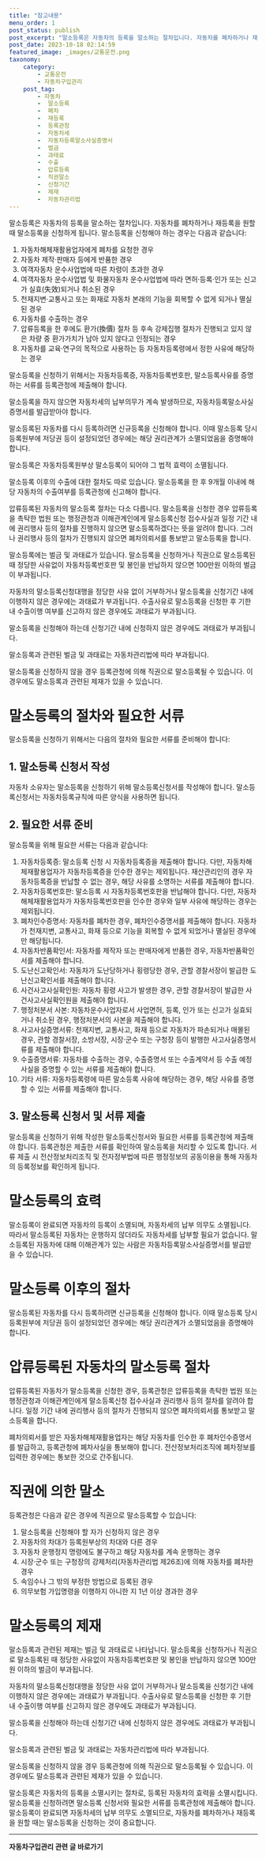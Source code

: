 ```yaml
---
title: "참고내용"
menu_order: 1
post_status: publish
post_excerpt: "말소등록은 자동차의 등록을 말소하는 절차입니다. 자동차를 폐차하거나 재등록을 원할 때 말소등록을 신청하게 됩니다. 말소등록을 신청해야 하는 경우는 다음과 같습니다:"
post_date: 2023-10-18 02:14:59
featured_image: _images/교통운전.png
taxonomy:
    category:
        - 교통운전
        - 자동차구입관리
    post_tag:
        - 자동차
        -  말소등록
        -  폐차
        -  재등록
        -  등록관청
        -  자동차세
        -  자동차등록말소사실증명서
        -  벌금
        -  과태료
        -  수출
        -  압류등록
        -  직권말소
        -  신청기간
        -  제재
        -  자동차관리법
---
```



말소등록은 자동차의 등록을 말소하는 절차입니다. 자동차를 폐차하거나 재등록을 원할 때 말소등록을 신청하게 됩니다. 말소등록을 신청해야 하는 경우는 다음과 같습니다:

1. 자동차해체재활용업자에게 폐차를 요청한 경우
2. 자동차 제작·판매자 등에게 반품한 경우
3. 여객자동차 운수사업법에 따른 차령이 초과한 경우
4. 여객자동차 운수사업법 및 화물자동차 운수사업법에 따라 면허·등록·인가 또는 신고가 실효(失效)되거나 취소된 경우
5. 천재지변·교통사고 또는 화재로 자동차 본래의 기능을 회복할 수 없게 되거나 멸실된 경우
6. 자동차를 수출하는 경우
7. 압류등록을 한 후에도 환가(換價) 절차 등 후속 강제집행 절차가 진행되고 있지 않은 차량 중 환가가치가 남아 있지 않다고 인정되는 경우
8. 자동차를 교육·연구의 목적으로 사용하는 등 자동차등록령에서 정한 사유에 해당하는 경우

말소등록을 신청하기 위해서는 자동차등록증, 자동차등록번호판, 말소등록사유를 증명하는 서류를 등록관청에 제출해야 합니다.

말소등록을 하지 않으면 자동차세의 납부의무가 계속 발생하므로, 자동차등록말소사실증명서를 발급받아야 합니다.

말소등록된 자동차를 다시 등록하려면 신규등록을 신청해야 합니다. 이때 말소등록 당시 등록원부에 저당권 등이 설정되었던 경우에는 해당 권리관계가 소멸되었음을 증명해야 합니다.

말소등록은 자동차등록원부상 말소등록이 되어야 그 법적 효력이 소멸됩니다.

말소등록 이후의 수출에 대한 절차도 따로 있습니다. 말소등록을 한 후 9개월 이내에 해당 자동차의 수출여부를 등록관청에 신고해야 합니다.

압류등록된 자동차의 말소등록 절차는 다소 다릅니다. 말소등록을 신청한 경우 압류등록을 촉탁한 법원 또는 행정관청과 이해관계인에게 말소등록신청 접수사실과 일정 기간 내에 권리행사 등의 절차를 진행하지 않으면 말소등록하겠다는 뜻을 알려야 합니다. 그러나 권리행사 등의 절차가 진행되지 않으면 폐차의뢰서를 통보받고 말소등록을 합니다.

말소등록에는 벌금 및 과태료가 있습니다. 말소등록을 신청하거나 직권으로 말소등록된 때 정당한 사유없이 자동차등록번호판 및 봉인을 반납하지 않으면 100만원 이하의 벌금이 부과됩니다.

자동차의 말소등록신청대행을 정당한 사유 없이 거부하거나 말소등록을 신청기간 내에 이행하지 않은 경우에는 과태료가 부과됩니다. 수출사유로 말소등록을 신청한 후 기한 내 수출이행 여부를 신고하지 않은 경우에도 과태료가 부과됩니다.

말소등록을 신청해야 하는데 신청기간 내에 신청하지 않은 경우에도 과태료가 부과됩니다.

말소등록과 관련된 벌금 및 과태료는 자동차관리법에 따라 부과됩니다.

말소등록을 신청하지 않을 경우 등록관청에 의해 직권으로 말소등록될 수 있습니다. 이 경우에도 말소등록과 관련된 제재가 있을 수 있습니다.

# 말소등록의 절차와 필요한 서류

말소등록을 신청하기 위해서는 다음의 절차와 필요한 서류를 준비해야 합니다:

## 1. 말소등록 신청서 작성
자동차 소유자는 말소등록을 신청하기 위해 말소등록신청서를 작성해야 합니다. 말소등록신청서는 자동차등록규칙에 따른 양식을 사용하면 됩니다.

## 2. 필요한 서류 준비
말소등록을 위해 필요한 서류는 다음과 같습니다:

1. 자동차등록증: 말소등록 신청 시 자동차등록증을 제출해야 합니다. 다만, 자동차해체재활용업자가 자동차등록증을 인수한 경우는 제외됩니다. 재산관리인의 경우 자동차등록증을 반납할 수 없는 경우, 해당 사유를 소명하는 서류를 제출해야 합니다.
2. 자동차등록번호판: 말소등록 시 자동차등록번호판을 반납해야 합니다. 다만, 자동차해체재활용업자가 자동차등록번호판을 인수한 경우와 일부 사유에 해당하는 경우는 제외됩니다.
3. 폐차인수증명서: 자동차를 폐차한 경우, 폐차인수증명서를 제출해야 합니다. 자동차가 천재지변, 교통사고, 화재 등으로 기능을 회복할 수 없게 되었거나 멸실된 경우에만 해당됩니다.
4. 자동차반품확인서: 자동차를 제작자 또는 판매자에게 반품한 경우, 자동차반품확인서를 제출해야 합니다.
5. 도난신고확인서: 자동차가 도난당하거나 횡령당한 경우, 관할 경찰서장이 발급한 도난신고확인서를 제출해야 합니다.
6. 사건사고사실확인원: 자동차 횡령 사고가 발생한 경우, 관할 경찰서장이 발급한 사건사고사실확인원을 제출해야 합니다.
7. 행정처분서 사본: 자동차운수사업자로서 사업면허, 등록, 인가 또는 신고가 실효되거나 취소된 경우, 행정처분서의 사본을 제출해야 합니다.
8. 사고사실증명서류: 천재지변, 교통사고, 화재 등으로 자동차가 파손되거나 매몰된 경우, 관할 경찰서장, 소방서장, 시장·군수 또는 구청장 등이 발행한 사고사실증명서류를 제출해야 합니다.
9. 수출증명서류: 자동차를 수출하는 경우, 수출증명서 또는 수출계약서 등 수출 예정 사실을 증명할 수 있는 서류를 제출해야 합니다.
10. 기타 서류: 자동차등록령에 따른 말소등록 사유에 해당하는 경우, 해당 사유를 증명할 수 있는 서류를 제출해야 합니다.

## 3. 말소등록 신청서 및 서류 제출
말소등록을 신청하기 위해 작성한 말소등록신청서와 필요한 서류를 등록관청에 제출해야 합니다. 등록관청은 제출한 서류를 확인하여 말소등록을 처리할 수 있도록 합니다. 서류 제출 시 전산정보처리조직 및 전자정부법에 따른 행정정보의 공동이용을 통해 자동차의 등록정보를 확인하게 됩니다.

# 말소등록의 효력

말소등록이 완료되면 자동차의 등록이 소멸되며, 자동차세의 납부 의무도 소멸됩니다. 따라서 말소등록된 자동차는 운행하지 않더라도 자동차세를 납부할 필요가 없습니다. 말소등록된 자동차에 대해 이해관계가 있는 사람은 자동차등록말소사실증명서를 발급받을 수 있습니다.

# 말소등록 이후의 절차

말소등록된 자동차를 다시 등록하려면 신규등록을 신청해야 합니다. 이때 말소등록 당시 등록원부에 저당권 등이 설정되었던 경우에는 해당 권리관계가 소멸되었음을 증명해야 합니다.

# 압류등록된 자동차의 말소등록 절차

압류등록된 자동차가 말소등록을 신청한 경우, 등록관청은 압류등록을 촉탁한 법원 또는 행정관청과 이해관계인에게 말소등록신청 접수사실과 권리행사 등의 절차를 알려야 합니다. 일정 기간 내에 권리행사 등의 절차가 진행되지 않으면 폐차의뢰서를 통보받고 말소등록을 합니다.

폐차의뢰서를 받은 자동차해체재활용업자는 해당 자동차를 인수한 후 폐차인수증명서를 발급하고, 등록관청에 폐차사실을 통보해야 합니다. 전산정보처리조직에 폐차정보를 입력한 경우에는 통보한 것으로 간주됩니다.

# 직권에 의한 말소

등록관청은 다음과 같은 경우에 직권으로 말소등록할 수 있습니다:

1. 말소등록을 신청해야 할 자가 신청하지 않은 경우
2. 자동차의 차대가 등록원부상의 차대와 다른 경우
3. 자동차 운행정지 명령에도 불구하고 해당 자동차를 계속 운행하는 경우
4. 시장·군수 또는 구청장의 강제처리(자동차관리법 제26조)에 의해 자동차를 폐차한 경우
5. 속임수나 그 밖의 부정한 방법으로 등록된 경우
6. 의무보험 가입명령을 이행하지 아니한 지 1년 이상 경과한 경우

# 말소등록의 제재

말소등록과 관련된 제재는 벌금 및 과태료로 나타납니다. 말소등록을 신청하거나 직권으로 말소등록된 때 정당한 사유없이 자동차등록번호판 및 봉인을 반납하지 않으면 100만원 이하의 벌금이 부과됩니다.

자동차의 말소등록신청대행을 정당한 사유 없이 거부하거나 말소등록을 신청기간 내에 이행하지 않은 경우에는 과태료가 부과됩니다. 수출사유로 말소등록을 신청한 후 기한 내 수출이행 여부를 신고하지 않은 경우에도 과태료가 부과됩니다.

말소등록을 신청해야 하는데 신청기간 내에 신청하지 않은 경우에도 과태료가 부과됩니다.

말소등록과 관련된 벌금 및 과태료는 자동차관리법에 따라 부과됩니다.

말소등록을 신청하지 않을 경우 등록관청에 의해 직권으로 말소등록될 수 있습니다. 이 경우에도 말소등록과 관련된 제재가 있을 수 있습니다.

말소등록은 자동차의 등록을 소멸시키는 절차로, 등록된 자동차의 효력을 소멸시킵니다. 말소등록을 신청하려면 말소등록 신청서와 필요한 서류를 등록관청에 제출해야 합니다. 말소등록이 완료되면 자동차세의 납부 의무도 소멸되므로, 자동차를 폐차하거나 재등록을 원할 때는 말소등록을 신청하는 것이 중요합니다.

<!-- wp:separator -->
<hr class="wp-block-separator has-alpha-channel-opacity"/>
<!-- /wp:separator -->

<!-- wp:group {"backgroundColor":"base","layout":{"type":"constrained"}} -->
<div class="wp-block-group has-base-background-color has-background"><!-- wp:paragraph {"align":"center","fontSize":"medium"} -->
<p class="has-text-align-center has-large-font-size"><strong>자동차구입관리 관련 글 바로가기</strong></p>
<!-- /wp:paragraph -->


<!-- wp:latest-posts
{"categories":[{"id":3655,"count":19,"description":"","link":"https://uknowlaw.com/category/%ec%9e%90%eb%8f%99%ec%b0%a8%ea%b5%ac%ec%9e%85%ea%b4%80%eb%a6%ac/","name":"자동차구입관리","slug":"자동차구입관리","taxonomy":"category","parent":0,"meta":[],"_links":{"self":[{"href":"https://uknowlaw.com/wp-json/wp/v2/categories/3655"}],"collection":[{"href":"https://uknowlaw.com/wp-json/wp/v2/categories"}],"about":[{"href":"https://uknowlaw.com/wp-json/wp/v2/taxonomies/category"}],"wp:post_type":[{"href":"https://uknowlaw.com/wp-json/wp/v2/posts?categories=3655"}],"curies":[{"name":"wp","href":"https://api.w.org/{rel}","templated":true}]}}],"postsToShow":100,"excerptLength":28,"postLayout":"grid","columns":2,"featuredImageAlign":"left","featuredImageSizeSlug":"large","fontSize":"small"} /--></div>
<!-- /wp:group -->